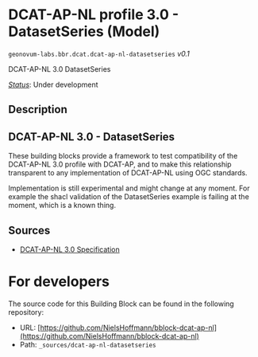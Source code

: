 
# DCAT-AP-NL profile 3.0 - DatasetSeries (Model)

`geonovum-labs.bbr.dcat.dcat-ap-nl-datasetseries` *v0.1*

DCAT-AP-NL 3.0 DatasetSeries

[*Status*](http://www.opengis.net/def/status): Under development

## Description

## DCAT-AP-NL 3.0 - DatasetSeries

These building blocks provide a framework to test compatibility of the DCAT-AP-NL 3.0 profile with DCAT-AP, and to make this relationship transparent to any implementation of DCAT-AP-NL using OGC standards.


Implementation is still experimental and might change at any moment. For example the shacl validation of the DatasetSeries example is failing at the moment, which is a known thing.



## Sources

* [DCAT-AP-NL 3.0 Specification](https://docs.geostandaarden.nl/dcat/dcat-ap-nl30/)

# For developers

The source code for this Building Block can be found in the following repository:

* URL: [https://github.com/NielsHoffmann/bblock-dcat-ap-nl](https://github.com/NielsHoffmann/bblock-dcat-ap-nl)
* Path: `_sources/dcat-ap-nl-datasetseries`

